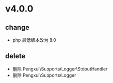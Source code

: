 # v4.0.0

## change

- php 最低版本改为 8.0

## delete

- 删除 Pengxul\Supports\Logger\StdoutHandler
- 删除 Pengxul\Supports\Logger

